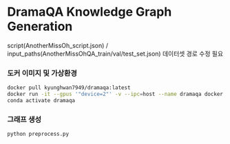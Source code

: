 # DramaQA Knowledge Graph Generation


script(AnotherMissOh_script.json) / input_paths(AnotherMissOhQA_train/val/test_set.json) 데이터셋 경로 수정 필요


### 도커 이미지 및 가상환경
```bash
docker pull kyunghwan7949/dramaqa:latest
docker run -it --gpus '"device=2"' -v --ipc=host --name dramaqa docker.io/kyunghwan7949/dramaqa:latest /bin/bash
conda activate dramaqa
```

### 그래프 생성 
```bash
python preprocess.py
```
